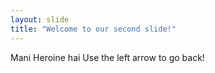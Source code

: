 ```yaml
---
layout: slide
title: "Welcome to our second slide!"
---
```

Mani Heroine hai
Use the left arrow to go back!
